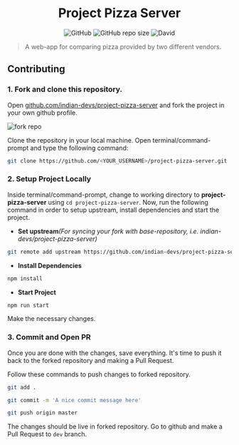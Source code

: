 <div style="text-align: center">

# Project Pizza Server

![GitHub](https://img.shields.io/github/license/indian-devs/project-pizza-server) ![GitHub repo size](https://img.shields.io/github/repo-size/indian-devs/project-pizza-server) ![David](https://img.shields.io/david/indian-devs/project-pizza-server)

</div>

> A web-app for comparing pizza provided by two different vendors.

## Contributing

### 1. Fork and clone this repository.

Open [github.com/indian-devs/project-pizza-server](https://github.com/indian-devs/project-pizza-server) and fork the project in your own github profile.

![fork repo](https://github-images.s3.amazonaws.com/help/bootcamp/Bootcamp-Fork.png)

Clone the repository in your local machine. Open terminal/command-prompt and type the following command:

```sh
git clone https://github.com/<YOUR_USERNAME>/project-pizza-server.git
```

### 2. Setup Project Locally

Inside terminal/command-prompt, change to working directory to **project-pizza-server** using `cd project-pizza-server`. Now, run the following command in order to setup upstream, install dependencies and start the project.

- **Set upstream**_(For syncing your fork with base-repository, i.e. indian-devs/project-pizza-server)_

```sh
git remote add upstream https://github.com/indian-devs/project-pizza-server.git
```

- **Install Dependencies**

```sh
npm install
```

- **Start Project**

```sh
npm run start
```

Make the necessary changes.

### 3. Commit and Open PR

Once you are done with the changes, save everything. It's time to push it back to the forked repository and making a Pull Request.

Follow these commands to push changes to forked repository.

```sh
git add .

git commit -m 'A nice commit message here'

git push origin master
```

The changes should be live in forked repository. Go to github and make a Pull Request to `dev` branch.
